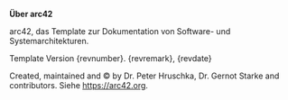 **Über arc42**

arc42, das Template zur Dokumentation von Software- und
Systemarchitekturen.

Template Version {revnumber}. {revremark}, {revdate}

Created, maintained and © by Dr. Peter Hruschka, Dr. Gernot Starke and
contributors. Siehe <https://arc42.org>.
